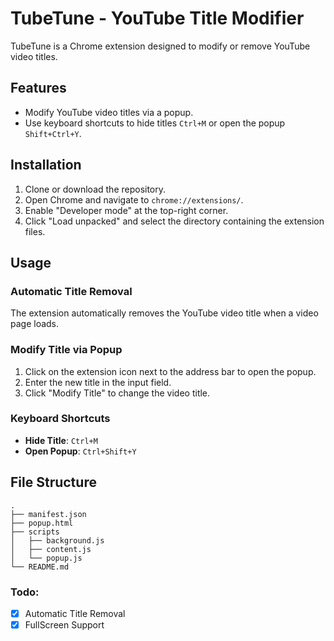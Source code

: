 # TubeTune - YouTube Title Modifier

TubeTune is a Chrome extension designed to modify or remove YouTube video titles.

## Features

- Modify YouTube video titles via a popup.
- Use keyboard shortcuts to hide titles `Ctrl+M` or open the popup `Shift+Ctrl+Y`.

## Installation

1. Clone or download the repository.
2. Open Chrome and navigate to `chrome://extensions/`.
3. Enable "Developer mode" at the top-right corner.
4. Click "Load unpacked" and select the directory containing the extension files.

## Usage

### Automatic Title Removal

The extension automatically removes the YouTube video title when a video page loads.

### Modify Title via Popup

1. Click on the extension icon next to the address bar to open the popup.
2. Enter the new title in the input field.
3. Click "Modify Title" to change the video title.

### Keyboard Shortcuts

- **Hide Title**: `Ctrl+M`
- **Open Popup**: `Ctrl+Shift+Y`

## File Structure

```plaintext
.
├── manifest.json
├── popup.html
├── scripts
│   ├── background.js
│   ├── content.js
│   └── popup.js
└── README.md
```

### Todo:
- [x] Automatic Title Removal
- [x] FullScreen Support
